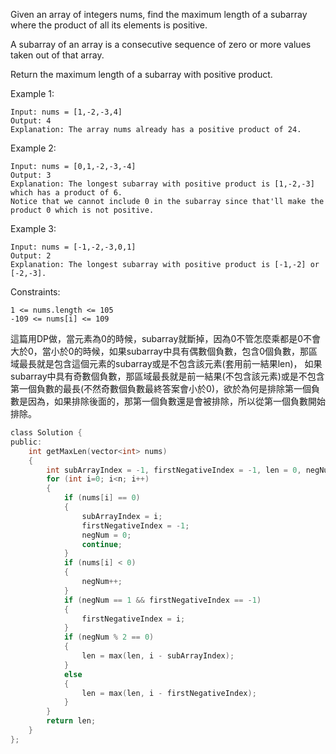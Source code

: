 Given an array of integers nums, find the maximum length of a subarray where the product of all its elements is positive.

A subarray of an array is a consecutive sequence of zero or more values taken out of that array.

Return the maximum length of a subarray with positive product.

 

Example 1:
```
Input: nums = [1,-2,-3,4]
Output: 4
Explanation: The array nums already has a positive product of 24.
```
Example 2:
```
Input: nums = [0,1,-2,-3,-4]
Output: 3
Explanation: The longest subarray with positive product is [1,-2,-3] which has a product of 6.
Notice that we cannot include 0 in the subarray since that'll make the product 0 which is not positive.
```
Example 3:
```
Input: nums = [-1,-2,-3,0,1]
Output: 2
Explanation: The longest subarray with positive product is [-1,-2] or [-2,-3].
 ```

Constraints:  

``1 <= nums.length <= 105``  
``-109 <= nums[i] <= 109``  

這篇用DP做，當元素為0的時候，subarray就斷掉，因為0不管怎麼乘都是0不會大於0，當小於0的時候，如果subarray中具有偶數個負數，包含0個負數，那區域最長就是包含這個元素的subarray或是不包含該元素(套用前一結果len)，
如果subarray中具有奇數個負數，那區域最長就是前一結果(不包含該元素)或是不包含第一個負數的最長(不然奇數個負數最終答案會小於0)，欲於為何是排除第一個負數是因為，如果排除後面的，那第一個負數還是會被排除，所以從第一個負數開始排除。

```c
class Solution {
public:
    int getMaxLen(vector<int> nums) 
    { 
        int subArrayIndex = -1, firstNegativeIndex = -1, len = 0, negNum = 0, n = nums.size();
        for (int i=0; i<n; i++)
        {
            if (nums[i] == 0)
            {
                subArrayIndex = i;
                firstNegativeIndex = -1;
                negNum = 0;
                continue;
            }
            if (nums[i] < 0)
            {
                negNum++;
            }
            if (negNum == 1 && firstNegativeIndex == -1)
            {
                firstNegativeIndex = i;
            }
            if (negNum % 2 == 0)
            {
                len = max(len, i - subArrayIndex);
            }
            else
            {
                len = max(len, i - firstNegativeIndex);
            }
        }
        return len;
    }
};
```
